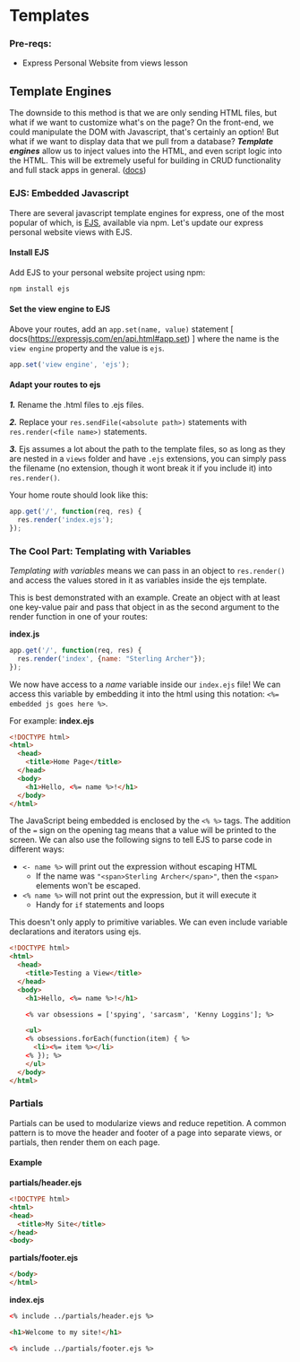 # Templates

### Pre-reqs:
* Express Personal Website from views lesson

## Template Engines

The downside to this method is that we are only sending HTML files, but what if we want to customize what's on the page? On the front-end, we could manipulate the DOM with Javascript, that's certainly an option! But what if we want to display data that we pull from a database? ***Template engines*** allow us to inject values into the HTML, and even script logic into the HTML. This will be extremely useful for building in CRUD functionality and full stack apps in general. ([docs](https://expressjs.com/en/guide/using-template-engines.html))

### EJS: Embedded Javascript

There are several javascript template engines for express, one of the most popular of which, is [EJS](https://www.npmjs.com/package/ejs), available via npm. Let's update our express personal website views with EJS.

#### Install EJS

Add EJS to your personal website project using npm:

```bash
npm install ejs
```

#### Set the view engine to EJS

Above your routes, add an ```app.set(name, value)``` statement [ docs(https://expressjs.com/en/api.html#app.set) ] where the name is the ```view engine``` property and the value is ```ejs```.

```js
app.set('view engine', 'ejs');
```
#### Adapt your routes to ejs

***1.*** Rename the .html files to .ejs files.

***2.*** Replace your ```res.sendFile(<absolute path>)``` statements with ```res.render(<file name>)``` statements.

***3.*** Ejs assumes a lot about the path to the template files, so as long as they are nested in a ```views``` folder and have ```.ejs``` extensions, you can simply pass the filename (no extension, though it wont break it if you include it) into ```res.render()```.

Your home route should look like this:
```js
app.get('/', function(req, res) {
  res.render('index.ejs');
});
```

### The Cool Part: Templating with Variables

_Templating with variables_ means we can pass in an object to `res.render()` and access the values stored in it as variables inside the ejs template.

This is best demonstrated with an example. Create an object with at least one key-value pair and pass that object in as the second argument to the render function in one of your routes:

**index.js**
```js
app.get('/', function(req, res) {
  res.render('index', {name: "Sterling Archer"});
});
```

We now have access to a _name_ variable inside our ```index.ejs``` file! We can access this variable by embedding it into the html using this notation: ```<%= embedded js goes here %>```.

For example:
**index.ejs**
```html
<!DOCTYPE html>
<html>
  <head>
    <title>Home Page</title>
  </head>
  <body>
    <h1>Hello, <%= name %>!</h1>
  </body>
</html>
```

The JavaScript being embedded is enclosed by the `<% %>` tags. The addition of the `=` sign on the opening tag means that a value will be printed to the screen. We can also use the following signs to tell EJS to parse code in different ways:

* `<- name %>` will print out the expression without escaping HTML
  * If the name was `"<span>Sterling Archer</span>"`, then the `<span>` elements won't be escaped.
* `<% name %>` will not print out the expression, but it will execute it
  * Handy for `if` statements and loops

This doesn't only apply to primitive variables. We can even include variable declarations and iterators using ejs.

```html
<!DOCTYPE html>
<html>
  <head>
    <title>Testing a View</title>
  </head>
  <body>
    <h1>Hello, <%= name %>!</h1>

    <% var obsessions = ['spying', 'sarcasm', 'Kenny Loggins']; %>

    <ul>
    <% obsessions.forEach(function(item) { %>
      <li><%= item %></li>
    <% }); %>
    </ul>
  </body>
</html>
```

### Partials

Partials can be used to modularize views and reduce repetition. A common pattern is to move the header and footer of a page into separate views, or partials, then render them on each page.

#### Example

**partials/header.ejs**
```html
<!DOCTYPE html>
<html>
<head>
  <title>My Site</title>
</head>
<body>
```

**partials/footer.ejs**
```html
</body>
</html>
```

**index.ejs**
```html
<% include ../partials/header.ejs %>

<h1>Welcome to my site!</h1>

<% include ../partials/footer.ejs %>
```

